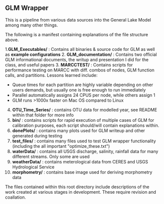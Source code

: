 ## GLM Wrapper

This is a pipeline from various data sources into the General Lake Model among many other things.

The following is a manifest containing explanations of the file structure above. 

1.**GLM_Executables/** : Contains all binaries & source code for GLM as well as **example configurations**
2. **GLM_documentation/** : Contains two official GLM informational documents, the writup and presentation I did for the class, and useful papers
3. **MARCCTEST/** : Contains scripts for performance testing on MARCC with diff. combos of nodes, GLM function calls, and partitions. Lessons learned include:
  * Queue times for each partition are highly variable depending on other users demands, but usually one is free enough to run immediately
  * Parallel automatically assigns 24 CPUS per node, while others assign 1
  * GLM runs >1000x faster on Mac OS compared to Linux
4. **OTU_Time_Series/** : contains OTU data for modelled year, see README within that folder for more info
5. **bin/** : contains scripts for rapid execution of multiple cases of GLM for calibration purposes, each script should/will contain explanations within.
6. **donePlots/** : contains many plots used for GLM writeup and other generated during testing
7. **test_files/** : contains many files used to test GLM wrapper functionality (including the all important "optimize_these.txt")
8. **waterData/** : contains all USGS discharge, salinity, rainfall data for many different streams. Only some are used
9. **weatherData/** : contains meterological data from CERES and USGS Hydrological Service
10. **morphometry/** : contains base image used for deriving morphometry data

The files contained within this root directory include descriptions of the work created at various stages in development.
These require revision and coallation. 




